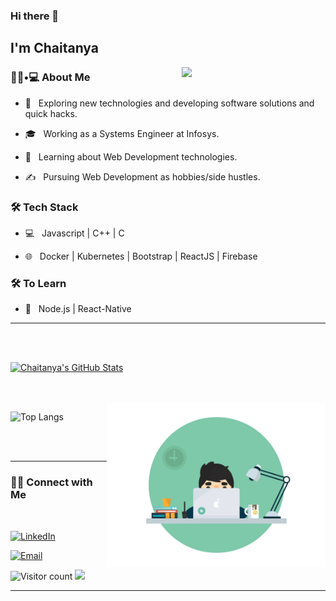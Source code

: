 ### Hi there 👋<h2> I'm Chaitanya</h2>

<img align='right' src="https://media.giphy.com/media/M9gbBd9nbDrOTu1Mqx/giphy.gif" width="230">

<h3> 👨🏻•💻 About Me </h3>



- 🤔 &nbsp; Exploring new technologies and developing software solutions and quick hacks.

- 🎓 &nbsp; Working as a Systems Engineer at Infosys.

- 🌱 &nbsp; Learning about Web Development technologies.

- ✍️ &nbsp; Pursuing Web Development as hobbies/side hustles.



<h3>🛠 Tech Stack</h3>



- 💻 &nbsp; Javascript | C++ | C

- 🌐 &nbsp; Docker | Kubernetes | Bootstrap | ReactJS | Firebase




<h3>🛠 To Learn</h3>

- 🔧 &nbsp; Node.js | React-Native

<hr>



<br/><br/>

[![Chaitanya's GitHub Stats](https://github-readme-stats.vercel.app/api?username=Chaitanya7666&show_icons=true)](https://github.com/Chaitanya7666)

<br/>

<br/>

<img src="https://github.com/nirala69/nirala69/blob/master/70804f7e25b11f29db904f2fa7b4cd9d.gif" width="350" align='right'>

![Top Langs](https://github-readme-stats.vercel.app/api/top-langs/?username=shivam0110&show_icons=true)

<br><br>



<hr>



<h3> 🤝🏻 Connect with Me </h3>

<br>



<p align="center">

<!-- <a href="https://shivammalpani.netlify.app/"><img alt="Website" src="https://img.shields.io/badge/shivammalpani.netlify.app-black?style=flat-square&logo=google-chrome"></a> -->

<a href="https://www.linkedin.com/in/chaitanya-j-1799791b4/"><img alt="LinkedIn" src="https://img.shields.io/badge/LinkedIn-Shivam%20Malpani-blue?style=flat-square&logo=linkedin"></a>

<!-- <a href="https://www.instagram.com/i__disbalance/"><img alt="Instagram" src="https://img.shields.io/badge/Instagram-i__disbalance-black?style=flat-square&logo=instagram"></a> -->

<a href="mailto:chaitu.y25@gmail.com"><img alt="Email" src="https://img.shields.io/badge/Email-shivammalpani111@gmail.com-blue?style=flat-square&logo=gmail"></a>

</p>





![Visitor count](https://visitor-badge.laobi.icu/badge?page_id=Chaitanya7666.Chaitanya7666)   <img src="https://media.giphy.com/media/dxn6fRlTIShoeBr69N/giphy.gif" width="30">





<hr>


